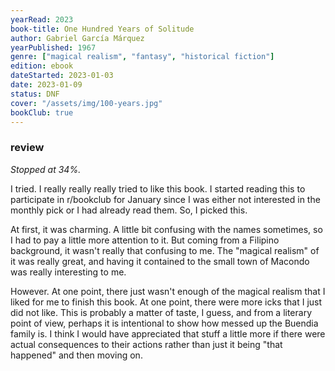 ```yaml
---
yearRead: 2023
book-title: One Hundred Years of Solitude
author: Gabriel García Márquez
yearPublished: 1967
genre: ["magical realism", "fantasy", "historical fiction"]
edition: ebook
dateStarted: 2023-01-03
date: 2023-01-09
status: DNF
cover: "/assets/img/100-years.jpg"
bookClub: true
---
```


### review

*Stopped at 34%.*

I tried. I really really really tried to  like this book. I started reading this to participate in r/bookclub for  January since I was either not interested in the monthly pick or I had  already read them. So, I picked this.

At first, it was charming. A little bit confusing with the names sometimes, so I had to pay a little more attention to it. But coming from a Filipino background, it wasn't  really that confusing to me. The "magical realism" of it was really  great, and having it contained to the small town of Macondo was really  interesting to me.

However. At one point, there just wasn't  enough of the magical realism that I liked for me to finish this book.  At one point, there were more icks that I just did not like. This is  probably a matter of taste, I guess, and from a literary point of view,  perhaps it is intentional to show how messed up the Buendia family is. I think I would have appreciated that stuff a little more if there were  actual consequences to their actions rather than just it being "that  happened" and then moving on.